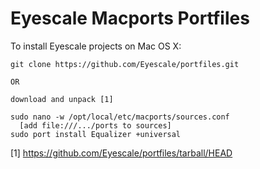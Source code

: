 Eyescale Macports Portfiles
=========

To install Eyescale projects on Mac OS X:
```
git clone https://github.com/Eyescale/portfiles.git

OR

download and unpack [1]

sudo nano -w /opt/local/etc/macports/sources.conf
  [add file:///.../ports to sources]
sudo port install Equalizer +universal
```

[1] https://github.com/Eyescale/portfiles/tarball/HEAD